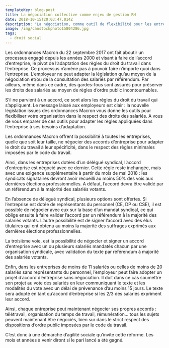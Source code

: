 ```yaml
---
templateKey: blog-post
title: La négociation collective comme enjeu de gestion RH
date: 2018-10-15T20:03:47.014Z
description: 'La négociation, comme outil de flexibilité pour les entreprises'
image: /img/canstockphoto15804286.jpg
tags:
  - droit social
---
```

Les ordonnances Macron du 22 septembre 2017 ont fait aboutir un processus engagé depuis les années 2000 et visant à faire de l’accord d’entreprise, le pivot de l’adaptation des règles du droit du travail dans l’entreprise. Ce processus n’amène pas à pouvoir faire n’importe quoi dans l’entreprise. L’employeur ne peut adapter la législation qu’au moyen de la négociation et/ou de la consultation des salariés par référendum. Par ailleurs, même dans ce cadre, des gardes-fous sont assurés pour préserver les droits des salariés au moyen de règles d’ordre public incontournables.



S’il ne parvient à un accord, ce sont alors les règles du droit du travail qui s’appliquent. Le message laissé aux employeurs est clair : la nouvelle législation issues des ordonnances Macron vous donne les outils pour flexibiliser votre organisation dans le respect des droits des salariés. A vous de vous emparer de ces outils pour adapter les règles appliquées dans l’entreprise à ses besoins d’adaptation.



Les ordonnances Macron offrent la possibilité à toutes les entreprises, quelle que soit leur taille, ne négocier des accords d’entreprise pour adapter le droit du travail à leur spécificité, dans le respect des règles minimales imposées par le code du travail.



Ainsi, dans les entreprises dotées d’un délégué syndical, l’accord d’entreprise est négocié avec ce dernier. Cette règle reste inchangée, mais avec une exigence supplémentaire à partir du mois de mai 2018 : les syndicats signataires devront avoir recueilli au moins 50% des vois aux dernières élections professionnelles. A défaut, l’accord devra être validé par un référendum à la majorité des salariés votants.



En l’absence de délégué syndical, plusieurs options sont offertes. Si l’entreprise est dotée de représentants du personnel (CE, DP ou CSE), il est possible de négocier avec eux sur la base d’un mandat syndical, ce qui oblige ensuite à faire valider l’accord par un référendum à la majorité des salariés votants. L’autre possibilité est de signer l’accord avec des élus titulaires qui ont obtenu au moins la majorité des suffrages exprimés aux dernières élections professionnelles.



La troisième voie, est la possibilité de négocier et signer un accord d’entreprise avec un ou plusieurs salariés mandatés chacun par une organisation syndicale, avec validation du texte par référendum à majorité des salariés votants.



Enfin, dans les entreprises de moins de 11 salariés ou celles de moins de 20 salariés sans représentants du personnel, l’employeur peut faire adopter un projet d’accord d’entreprise sans négociation. Il doit dans ce cas soumettre son projet au vote des salariés en leur communiquant le texte et les modalités du vote avec un délai de prévenance d’au moins 15 jours. Le texte sera adopté en tant qu’accord d’entreprise si les 2/3 des salariés expriment leur accord.



Ainsi, chaque entreprise peut maintenant négocier ses propres accords : télétravail, organisation du temps de travail, rémunération… tous les sujets peuvent maintenant être négociés, bien sur dans le strict respect des dispositions d’ordre public imposées par le code du travail.



C’est donc à une démarche d’agilité sociale qu’invite cette réforme. Les mois et années à venir diront si le pari lancé a été gagné.
